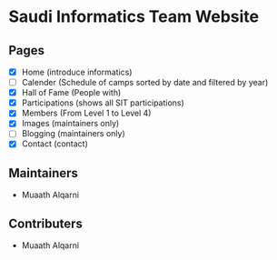# Saudi Informatics Team Website

## Pages
- [x] Home (introduce informatics)
- [ ] Calender (Schedule of camps sorted by date and filtered by year)
- [x] Hall of Fame (People with)
- [x] Participations (shows all SIT participations)
- [x] Members (From Level 1 to Level 4)
- [x] Images (maintainers only)
- [ ] Blogging (maintainers only)
- [x] Contact (contact)

## Maintainers
- Muaath Alqarni

## Contributers
- Muaath Alqarni